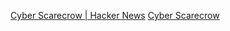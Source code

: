 
[Cyber Scarecrow | Hacker News](https://news.ycombinator.com/item?id=40715250)
[Cyber Scarecrow](https://www.cyberscarecrow.com/)
